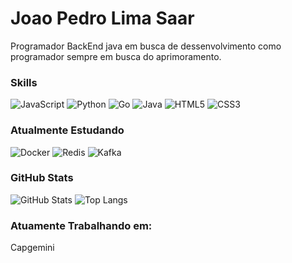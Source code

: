 
# Joao Pedro Lima Saar

Programador BackEnd java em busca de dessenvolvimento como programador sempre em busca do aprimoramento.

### Skills

![JavaScript](https://img.shields.io/badge/JavaScript-000?style=for-the-badge&logo=javascript&logoColor=30A3DC)
![Python](https://img.shields.io/badge/Python-000?style=for-the-badge&logo=python&logoColor=30A3DC)
![Go](https://img.shields.io/badge/Go-000?style=for-the-badge&logo=go&logoColor=30A3DC)
![Java](https://img.shields.io/badge/Java-000?style=for-the-badge&logo=Java&logoColor=30A3DC)
![HTML5](https://img.shields.io/badge/HTML-000?style=for-the-badge&logo=html5&logoColor=30A3DC)
![CSS3](https://img.shields.io/badge/CSS3-000?style=for-the-badge&logo=css3&logoColor=E94D5F)

### Atualmente Estudando
![Docker](https://img.shields.io/badge/Docker-000?style=for-the-badge&logo=Docker&logoColor=30A3DC)
![Redis](https://img.shields.io/badge/Redis-000?style=for-the-badge&logo=Redis&logoColor=30A3DC)
![Kafka](https://img.shields.io/badge/Kafka-000?style=for-the-badge&logo=Kafka&logoColor=30A3DC)


### GitHub Stats

![GitHub Stats](https://github-readme-stats.vercel.app/api?username=EngSaar&theme=transparent&bg_color=000&border_color=30A3DC&show_icons=true&icon_color=30A3DC&title_color=E94D5F&text_color=FFF)
![Top Langs](https://github-readme-stats-git-masterrstaa-rickstaa.vercel.app/api/top-langs/?username=EngSaar&layout=compact&bg_color=000&border_color=30A3DC&title_color=E94D5F&text_color=FFF)

### Atuamente Trabalhando em:
  Capgemini

